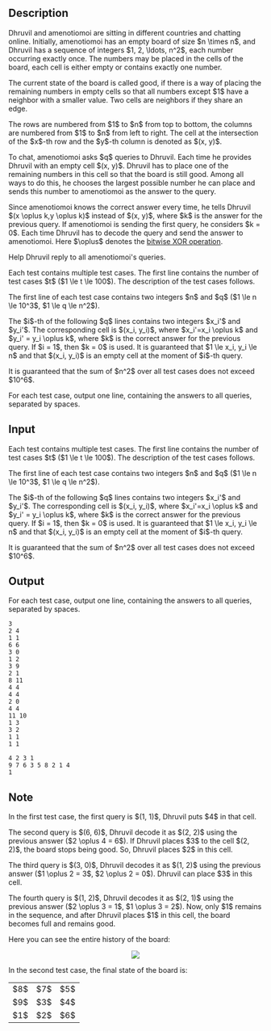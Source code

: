 ## Description

<div><p>Dhruvil and amenotiomoi are sitting in different countries and chatting online. Initially, amenotiomoi has an empty board of size $n \times n$, and Dhruvil has a sequence of integers $1, 2, \ldots, n^2$, each number occurring exactly once. The numbers may be placed in the cells of the board, each cell is either empty or contains exactly one number.</p><p>The current state of the board is called <span class="tex-font-style-bf">good</span>, if there is a way of placing the remaining numbers in empty cells so that all numbers except $1$ have a neighbor with a smaller value. Two cells are neighbors if they share an edge.</p><p>The rows are numbered from $1$ to $n$ from top to bottom, the columns are numbered from $1$ to $n$ from left to right. The cell at the intersection of the $x$-th row and the $y$-th column is denoted as $(x, y)$.</p><p>To chat, amenotiomoi asks $q$ queries to Dhruvil. Each time he provides Dhruvil with an empty cell $(x, y)$. Dhruvil has to place one of the remaining numbers in this cell so that the board is still good. Among all ways to do this, he chooses the largest possible number he can place and sends this number to amenotiomoi as the answer to the query.</p><p>Since amenotiomoi knows the correct answer every time, he tells Dhruvil $(x \oplus k,y \oplus k)$ instead of $(x, y)$, where $k$ is the answer for the previous query. If amenotiomoi is sending the first query, he considers $k = 0$. Each time Dhruvil has to decode the query and send the answer to amenotiomoi. Here $\oplus$ denotes the <a href="https://en.wikipedia.org/wiki/Bitwise_operation#XOR">bitwise XOR operation</a>.</p><p>Help Dhruvil reply to all amenotiomoi's queries.</p></div><div class="input-specification"><p>Each test contains multiple test cases. The first line contains the number of test cases $t$ ($1 \le t \le 100$). The description of the test cases follows.</p><p>The first line of each test case contains two integers $n$ and $q$ ($1 \le n \le 10^3$, $1 \le q \le n^2$).</p><p>The $i$-th of the following $q$ lines contains two integers $x_i'$ and $y_i'$. The corresponding cell is $(x_i, y_i)$, where $x_i'=x_i \oplus k$ and $y_i' = y_i \oplus k$, where $k$ is the correct answer for the previous query. If $i = 1$, then $k = 0$ is used. It is guaranteed that $1 \le x_i, y_i \le n$ and that $(x_i, y_i)$ is an empty cell at the moment of $i$-th query.</p><p>It is guaranteed that the sum of $n^2$ over all test cases does not exceed $10^6$.</p></div><div class="output-specification"><p>For each test case, output one line, containing the answers to all queries, separated by spaces.</p></div>

## Input

<p>Each test contains multiple test cases. The first line contains the number of test cases $t$ ($1 \le t \le 100$). The description of the test cases follows.</p><p>The first line of each test case contains two integers $n$ and $q$ ($1 \le n \le 10^3$, $1 \le q \le n^2$).</p><p>The $i$-th of the following $q$ lines contains two integers $x_i'$ and $y_i'$. The corresponding cell is $(x_i, y_i)$, where $x_i'=x_i \oplus k$ and $y_i' = y_i \oplus k$, where $k$ is the correct answer for the previous query. If $i = 1$, then $k = 0$ is used. It is guaranteed that $1 \le x_i, y_i \le n$ and that $(x_i, y_i)$ is an empty cell at the moment of $i$-th query.</p><p>It is guaranteed that the sum of $n^2$ over all test cases does not exceed $10^6$.</p>

## Output

<p>For each test case, output one line, containing the answers to all queries, separated by spaces.</p>





```input1|2,3,4,5,6,17,18
3
2 4
1 1
6 6
3 0
1 2
3 9
2 1
8 11
4 4
4 4
2 0
4 4
11 10
1 3
3 2
1 1
1 1
```




```output1
4 2 3 1 
9 7 6 3 5 8 2 1 4 
1
```



## Note

<p>In the first test case, the first query is $(1, 1)$, Dhruvil puts $4$ in that cell.</p><p>The second query is $(6, 6)$, Dhruvil decode it as $(2, 2)$ using the previous answer ($2 \oplus 4 = 6$). If Dhruvil places $3$ to the cell $(2, 2)$, the board stops being good. So, Dhruvil places $2$ in this cell.</p><p>The third query is $(3, 0)$, Dhruvil decodes it as $(1, 2)$ using the previous answer ($1 \oplus 2 = 3$, $2 \oplus 2 = 0$). Dhruvil can place $3$ in this cell.</p><p>The fourth query is $(1, 2)$, Dhruvil decodes it as $(2, 1)$ using the previous answer ($2 \oplus 3 = 1$, $1 \oplus 3 = 2$). Now, only $1$ remains in the sequence, and after Dhruvil places $1$ in this cell, the board becomes full and remains good.</p><p>Here you can see the entire history of the board:</p><center> <img class="tex-graphics" src="file://PZ1oQ8HZ.png" style="max-width: 100.0%;max-height: 100.0%;"> </center><p>In the second test case, the final state of the board is:</p><center> <table class="tex-tabular"><tbody><tr><td class="tex-tabular-border-left tex-tabular-text-align-center tex-tabular-border-right tex-tabular-border-top tex-tabular-border-bottom">$8$</td><td class="tex-tabular-border-left tex-tabular-text-align-center tex-tabular-border-right tex-tabular-border-top tex-tabular-border-bottom">$7$</td><td class="tex-tabular-border-left tex-tabular-text-align-center tex-tabular-border-right tex-tabular-border-top tex-tabular-border-bottom">$5$</td></tr><tr><td class="tex-tabular-border-left tex-tabular-text-align-center tex-tabular-border-right tex-tabular-border-top tex-tabular-border-bottom">$9$</td><td class="tex-tabular-border-left tex-tabular-text-align-center tex-tabular-border-right tex-tabular-border-top tex-tabular-border-bottom">$3$</td><td class="tex-tabular-border-left tex-tabular-text-align-center tex-tabular-border-right tex-tabular-border-top tex-tabular-border-bottom">$4$</td></tr><tr><td class="tex-tabular-border-left tex-tabular-text-align-center tex-tabular-border-right tex-tabular-border-top tex-tabular-border-bottom">$1$</td><td class="tex-tabular-border-left tex-tabular-text-align-center tex-tabular-border-right tex-tabular-border-top tex-tabular-border-bottom">$2$</td><td class="tex-tabular-border-left tex-tabular-text-align-center tex-tabular-border-right tex-tabular-border-top tex-tabular-border-bottom">$6$</td></tr></tbody></table> </center>
